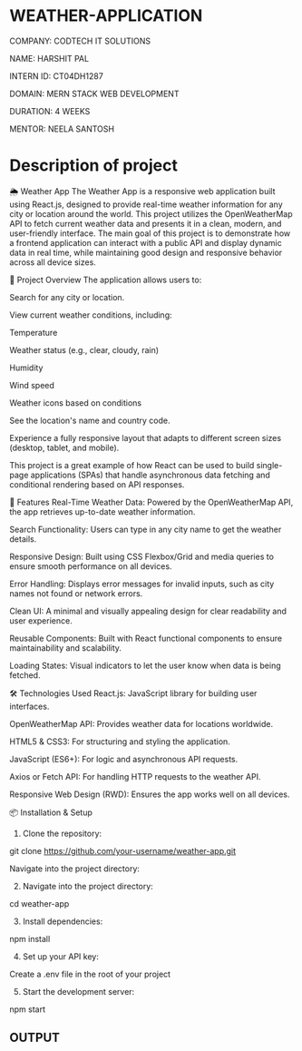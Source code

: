 # WEATHER-APPLICATION

COMPANY: CODTECH IT SOLUTIONS

NAME: HARSHIT PAL

INTERN ID: CT04DH1287

DOMAIN: MERN STACK WEB DEVELOPMENT

DURATION: 4 WEEKS

MENTOR: NEELA SANTOSH


# Description of project

🌦️ Weather App
The Weather App is a responsive web application built using React.js, designed to provide real-time weather information for any city or location around the world. This project utilizes the OpenWeatherMap API to fetch current weather data and presents it in a clean, modern, and user-friendly interface. The main goal of this project is to demonstrate how a frontend application can interact with a public API and display dynamic data in real time, while maintaining good design and responsive behavior across all device sizes.

🔧 Project Overview
The application allows users to:

Search for any city or location.

View current weather conditions, including:

Temperature

Weather status (e.g., clear, cloudy, rain)

Humidity

Wind speed

Weather icons based on conditions

See the location's name and country code.

Experience a fully responsive layout that adapts to different screen sizes (desktop, tablet, and mobile).

This project is a great example of how React can be used to build single-page applications (SPAs) that handle asynchronous data fetching and conditional rendering based on API responses.

🚀 Features
Real-Time Weather Data: Powered by the OpenWeatherMap API, the app retrieves up-to-date weather information.

Search Functionality: Users can type in any city name to get the weather details.

Responsive Design: Built using CSS Flexbox/Grid and media queries to ensure smooth performance on all devices.

Error Handling: Displays error messages for invalid inputs, such as city names not found or network errors.

Clean UI: A minimal and visually appealing design for clear readability and user experience.

Reusable Components: Built with React functional components to ensure maintainability and scalability.

Loading States: Visual indicators to let the user know when data is being fetched.

🛠️ Technologies Used
React.js: JavaScript library for building user interfaces.

OpenWeatherMap API: Provides weather data for locations worldwide.

HTML5 & CSS3: For structuring and styling the application.

JavaScript (ES6+): For logic and asynchronous API requests.

Axios or Fetch API: For handling HTTP requests to the weather API.

Responsive Web Design (RWD): Ensures the app works well on all devices.

📦 Installation & Setup
1. Clone the repository:

git clone https://github.com/your-username/weather-app.git

Navigate into the project directory:

2. Navigate into the project directory:

 cd weather-app
 
3. Install dependencies:

npm install

4. Set up your API key:

Create a .env file in the root of your project

5. Start the development server:

npm start

## OUTPUT





